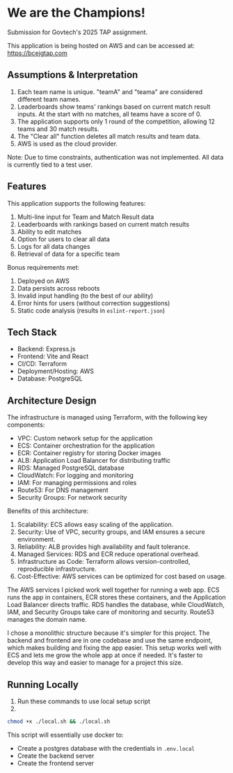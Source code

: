 # We are the Champions!

Submission for Govtech's 2025 TAP assignment.

This application is being hosted on AWS and can be accessed at:
https://bcejgtap.com

## Assumptions & Interpretation
1. Each team name is unique. "teamA" and "teama" are considered different team names.
2. Leaderboards show teams' rankings based on current match result inputs. At the start with no matches, all teams have a score of 0.
3. The application supports only 1 round of the competition, allowing 12 teams and 30 match results.
4. The "Clear all" function deletes all match results and team data.
5. AWS is used as the cloud provider.

Note: Due to time constraints, authentication was not implemented. All data is currently tied to a test user.

## Features
This application supports the following features:

1. Multi-line input for Team and Match Result data
2. Leaderboards with rankings based on current match results
3. Ability to edit matches
4. Option for users to clear all data
5. Logs for all data changes
6. Retrieval of data for a specific team

Bonus requirements met:
1. Deployed on AWS
2. Data persists across reboots
3. Invalid input handling (to the best of our ability)
4. Error hints for users (without correction suggestions)
5. Static code analysis (results in `eslint-report.json`)

## Tech Stack

- Backend: Express.js
- Frontend: Vite and React
- CI/CD: Terraform
- Deployment/Hosting: AWS
- Database: PostgreSQL

## Architecture Design

The infrastructure is managed using Terraform, with the following key components:

- VPC: Custom network setup for the application
- ECS: Container orchestration for the application
- ECR: Container registry for storing Docker images
- ALB: Application Load Balancer for distributing traffic
- RDS: Managed PostgreSQL database
- CloudWatch: For logging and monitoring
- IAM: For managing permissions and roles
- Route53: For DNS management
- Security Groups: For network security

Benefits of this architecture:

1. Scalability: ECS allows easy scaling of the application.
2. Security: Use of VPC, security groups, and IAM ensures a secure environment.
3. Reliability: ALB provides high availability and fault tolerance.
4. Managed Services: RDS and ECR reduce operational overhead.
5. Infrastructure as Code: Terraform allows version-controlled, reproducible infrastructure.
6. Cost-Effective: AWS services can be optimized for cost based on usage.

The AWS services I picked work well together for running a web app. ECS runs the app in containers, ECR stores these containers, and the Application Load Balancer directs traffic. RDS handles the database, while CloudWatch, IAM, and Security Groups take care of monitoring and security. Route53 manages the domain name.

I chose a monolithic structure because it's simpler for this project. The backend and frontend are in one codebase and use the same endpoint, which makes building and fixing the app easier. This setup works well with ECS and lets me grow the whole app at once if needed. It's faster to develop this way and easier to manage for a project this size.

## Running Locally
1. Run these commands to use local setup script
2. 
```sh
chmod +x ./local.sh && ./local.sh
```
This script will essentially use docker to:
- Create a postgres database with the credentials in `.env.local`
- Create the backend server
- Create the frontend server
